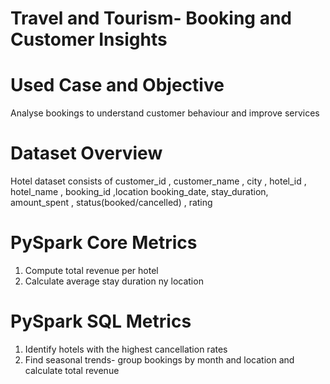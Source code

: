 # Travel and Tourism- Booking and Customer Insights
# Used Case and Objective
Analyse bookings to understand customer behaviour and improve services

# Dataset Overview
Hotel dataset consists of customer_id , customer_name , city , hotel_id , hotel_name , booking_id ,location
booking_date, stay_duration, amount_spent , status(booked/cancelled) , rating

# PySpark Core Metrics
1. Compute total revenue per hotel
2. Calculate average stay duration ny location

# PySpark SQL Metrics
1. Identify hotels with the highest cancellation rates
2. Find seasonal trends- group bookings by month and location and calculate total revenue 
